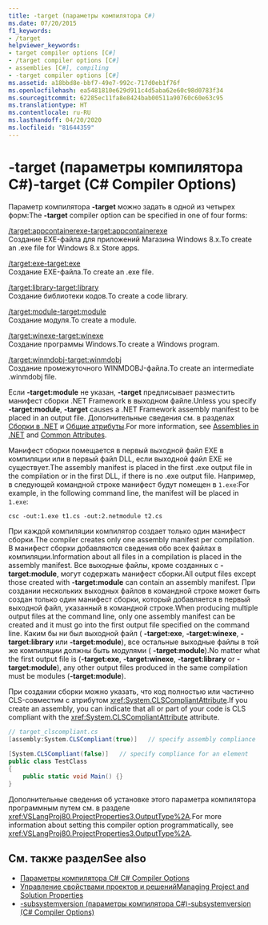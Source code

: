 ```yaml
---
title: -target (параметры компилятора C#)
ms.date: 07/20/2015
f1_keywords:
- /target
helpviewer_keywords:
- target compiler options [C#]
- /target compiler options [C#]
- assemblies [C#], compiling
- -target compiler options [C#]
ms.assetid: a18bbd8e-bbf7-49e7-992c-717d0eb1f76f
ms.openlocfilehash: ea5481810e629d911c4d5aba62e60c98d0783f34
ms.sourcegitcommit: 62285ec11fa8e8424bab00511a90760c60e63c95
ms.translationtype: HT
ms.contentlocale: ru-RU
ms.lasthandoff: 04/20/2020
ms.locfileid: "81644359"
---
```

# <a name="-target-c-compiler-options"></a><span data-ttu-id="8e93e-102">-target (параметры компилятора C#)</span><span class="sxs-lookup"><span data-stu-id="8e93e-102">-target (C# Compiler Options)</span></span>
<span data-ttu-id="8e93e-103">Параметр компилятора **-target** можно задать в одной из четырех форм:</span><span class="sxs-lookup"><span data-stu-id="8e93e-103">The **-target** compiler option can be specified in one of four forms:</span></span>  
  
 [<span data-ttu-id="8e93e-104">/target:appcontainerexe</span><span class="sxs-lookup"><span data-stu-id="8e93e-104">-target:appcontainerexe</span></span>](./target-appcontainerexe-compiler-option.md)  
 <span data-ttu-id="8e93e-105">Создание EXE-файла для приложений Магазина Windows 8.x.</span><span class="sxs-lookup"><span data-stu-id="8e93e-105">To create an .exe file for Windows 8.x Store apps.</span></span>  
  
 [<span data-ttu-id="8e93e-106">/target:exe</span><span class="sxs-lookup"><span data-stu-id="8e93e-106">-target:exe</span></span>](./target-exe-compiler-option.md)  
 <span data-ttu-id="8e93e-107">Создание EXE-файла.</span><span class="sxs-lookup"><span data-stu-id="8e93e-107">To create an .exe file.</span></span>  
  
 [<span data-ttu-id="8e93e-108">/target:library</span><span class="sxs-lookup"><span data-stu-id="8e93e-108">-target:library</span></span>](./target-library-compiler-option.md)  
 <span data-ttu-id="8e93e-109">Создание библиотеки кодов.</span><span class="sxs-lookup"><span data-stu-id="8e93e-109">To create a code library.</span></span>  
  
 [<span data-ttu-id="8e93e-110">/target:module</span><span class="sxs-lookup"><span data-stu-id="8e93e-110">-target:module</span></span>](./target-module-compiler-option.md)  
 <span data-ttu-id="8e93e-111">Создание модуля.</span><span class="sxs-lookup"><span data-stu-id="8e93e-111">To create a module.</span></span>  
  
 [<span data-ttu-id="8e93e-112">/target:winexe</span><span class="sxs-lookup"><span data-stu-id="8e93e-112">-target:winexe</span></span>](./target-winexe-compiler-option.md)  
 <span data-ttu-id="8e93e-113">Создание программы Windows.</span><span class="sxs-lookup"><span data-stu-id="8e93e-113">To create a Windows program.</span></span>  
  
 [<span data-ttu-id="8e93e-114">/target:winmdobj</span><span class="sxs-lookup"><span data-stu-id="8e93e-114">-target:winmdobj</span></span>](./target-winmdobj-compiler-option.md)  
 <span data-ttu-id="8e93e-115">Создание промежуточного WINMDOBJ-файла.</span><span class="sxs-lookup"><span data-stu-id="8e93e-115">To create an intermediate .winmdobj file.</span></span>  
  
 <span data-ttu-id="8e93e-116">Если **-target:module** не указан, **-target** предписывает разместить манифест сборки .NET Framework в выходном файле.</span><span class="sxs-lookup"><span data-stu-id="8e93e-116">Unless you specify **-target:module**, **-target** causes a .NET Framework assembly manifest to be placed in an output file.</span></span> <span data-ttu-id="8e93e-117">Дополнительные сведения см. в разделах [Сборки в .NET](../../../standard/assembly/index.md) и [Общие атрибуты](../attributes/global.md).</span><span class="sxs-lookup"><span data-stu-id="8e93e-117">For more information, see [Assemblies in .NET](../../../standard/assembly/index.md) and [Common Attributes](../attributes/global.md).</span></span>  
  
 <span data-ttu-id="8e93e-118">Манифест сборки помещается в первый выходной файл EXE в компиляции или в первый файл DLL, если выходной файл EXE не существует.</span><span class="sxs-lookup"><span data-stu-id="8e93e-118">The assembly manifest is placed in the first .exe output file in the compilation or in the first DLL, if there is no .exe output file.</span></span> <span data-ttu-id="8e93e-119">Например, в следующей командной строке манифест будут помещен в `1.exe`:</span><span class="sxs-lookup"><span data-stu-id="8e93e-119">For example, in the following command line, the manifest will be placed in `1.exe`:</span></span>  
  
```console  
csc -out:1.exe t1.cs -out:2.netmodule t2.cs  
```  
  
 <span data-ttu-id="8e93e-120">При каждой компиляции компилятор создает только один манифест сборки.</span><span class="sxs-lookup"><span data-stu-id="8e93e-120">The compiler creates only one assembly manifest per compilation.</span></span> <span data-ttu-id="8e93e-121">В манифест сборки добавляются сведения обо всех файлах в компиляции.</span><span class="sxs-lookup"><span data-stu-id="8e93e-121">Information about all files in a compilation is placed in the assembly manifest.</span></span> <span data-ttu-id="8e93e-122">Все выходные файлы, кроме созданных с **-target:module**, могут содержать манифест сборки.</span><span class="sxs-lookup"><span data-stu-id="8e93e-122">All output files except those created with **-target:module** can contain an assembly manifest.</span></span> <span data-ttu-id="8e93e-123">При создании нескольких выходных файлов в командной строке может быть создан только один манифест сборки, который добавляется в первый выходной файл, указанный в командной строке.</span><span class="sxs-lookup"><span data-stu-id="8e93e-123">When producing multiple output files at the command line, only one assembly manifest can be created and it must go into the first output file specified on the command line.</span></span> <span data-ttu-id="8e93e-124">Каким бы ни был выходной файл ( **-target:exe**, **-target:winexe**, **-target:library** или **-target:module**), все остальные выходные файлы в той же компиляции должны быть модулями ( **-target:module**).</span><span class="sxs-lookup"><span data-stu-id="8e93e-124">No matter what the first output file is (**-target:exe**, **-target:winexe**, **-target:library** or **-target:module**), any other output files produced in the same compilation must be modules (**-target:module**).</span></span>  
  
 <span data-ttu-id="8e93e-125">При создании сборки можно указать, что код полностью или частично CLS-совместим с атрибутом <xref:System.CLSCompliantAttribute>.</span><span class="sxs-lookup"><span data-stu-id="8e93e-125">If you create an assembly, you can indicate that all or part of your code is CLS compliant with the <xref:System.CLSCompliantAttribute> attribute.</span></span>  
  
```csharp  
// target_clscompliant.cs  
[assembly:System.CLSCompliant(true)]   // specify assembly compliance  
  
[System.CLSCompliant(false)]   // specify compliance for an element  
public class TestClass  
{  
    public static void Main() {}  
}  
```  
  
 <span data-ttu-id="8e93e-126">Дополнительные сведения об установке этого параметра компилятора программным путем см. в разделе <xref:VSLangProj80.ProjectProperties3.OutputType%2A>.</span><span class="sxs-lookup"><span data-stu-id="8e93e-126">For more information about setting this compiler option programmatically, see <xref:VSLangProj80.ProjectProperties3.OutputType%2A>.</span></span>  
  
## <a name="see-also"></a><span data-ttu-id="8e93e-127">См. также раздел</span><span class="sxs-lookup"><span data-stu-id="8e93e-127">See also</span></span>

- [<span data-ttu-id="8e93e-128">Параметры компилятора C# </span><span class="sxs-lookup"><span data-stu-id="8e93e-128">C# Compiler Options</span></span>](./index.md)
- [<span data-ttu-id="8e93e-129">Управление свойствами проектов и решений</span><span class="sxs-lookup"><span data-stu-id="8e93e-129">Managing Project and Solution Properties</span></span>](/visualstudio/ide/managing-project-and-solution-properties)
- [<span data-ttu-id="8e93e-130">-subsystemversion (параметры компилятора C#)</span><span class="sxs-lookup"><span data-stu-id="8e93e-130">-subsystemversion (C# Compiler Options)</span></span>](./subsystemversion-compiler-option.md)
